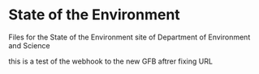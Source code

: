 # State of the Environment

Files for the State of the Environment site of Department of Environment and Science

this is a test of the webhook to the new GFB aftrer fixing URL
